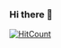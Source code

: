 ### Hi there 👋
[![HitCount](http://hits.dwyl.com/iamsivab/iamsivab.svg)](http://hits.dwyl.com/iamsivab/iamsivab)

<!--
**iamsivab/iamsivab** is a ✨ _special_ ✨ repository because its `README.md` (this file) appears on your GitHub profile.

Here are some ideas to get you started:

- 🔭 I’m currently working on ...
- 🌱 I’m currently learning ...
- 👯 I’m looking to collaborate on ...
- 🤔 I’m looking for help with ...
- 💬 Ask me about ...
- 📫 How to reach me: ...
- 😄 Pronouns: ...
- ⚡ Fun fact: ...
-->
